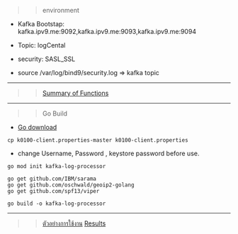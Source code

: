 >> environment
- Kafka Bootstap: kafka.ipv9.me:9092,kafka.ipv9.me:9093,kafka.ipv9.me:9094
- Topic: logCental
- security: SASL_SSL

- source /var/log/bind9/security.log => kafka topic

---

>> [Summary of Functions](./details/1.funcSumm.md)
  
---
>> Go Build

- [Go download](https://go.dev/dl/)
```
cp k0100-client.properties-master k0100-client.properties
```
- change Username, Password , keystore password before use.
  
```
go mod init kafka-log-processor

go get github.com/IBM/sarama
go get github.com/oschwald/geoip2-golang
go get github.com/spf13/viper

go build -o kafka-log-processor
```

---

>> [ตัวอย่างการใช้งาน](./details/run_program.md)
>> [Results](./result/)
